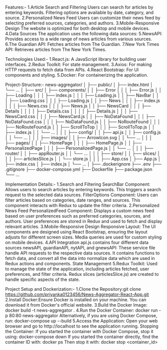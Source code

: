 Features:-
1.Article Search and Filtering Users can search for articles by entering keywords. Filtering options are available by date, category, and source.
2.Personalized News Feed Users can customize their news feed by selecting preferred sources, categories, and authors.
3.Mobile-Responsive Design The website is optimized for both desktop and mobile devices.
4.Data Sources The application uses the following data sources:
5.NewsAPI: Provides access to a wide range of news articles from various sources.
6.The Guardian API: Fetches articles from The Guardian.
7.New York Times API: Retrieves articles from The New York Times.

Technologies Used:-
1.React.js: A JavaScript library for building user interfaces.
2.Redux Toolkit: For state management.
3.Axios: For making HTTP requests to fetch data from APIs.
4.React Bootstrap: For UI components and styling.
5.Docker: For containerizing the application.

Project-Structure:-
news-aggregator/
│
├── public/
│   ├── index.html
│   └── ...
│
├── src/
│   ├── components/
│   │   ├── Error
│   │   │   ├── Error.js
│   │   ├── Loading
│   │   │   ├── index.js
│   │   │   ├── Loading.js
│   │   ├── NavBar
│   │   │   ├── Loading.css
│   │   │   ├── Loading.js
│   │   ├── News
│   │   │   ├── index.js
│   │   │   ├── News.css
│   │   │   ├── News.js
│   │   ├── NewsCard
│   │   │   ├── Details
│   │   │		│   ├── Details.css
│   │   │		│   ├── Details.js
│   │   │   ├── NewsCard.css
│   │   │   ├── NewsCard.js
│   │   ├── NoDataFound
│   │   │   ├── NoDataFound.css
│   │   │   ├── NoDataFound.js
│   │   ├── NoRouteFound
│   │   │   ├── NoRouteFound.js
│   │   ├── ScrollToTop
│   │   │   ├── ScrollToTop.js
│   │   ├── index.js
│   │   └── ...
│   │
│   ├── config/
│   │   ├── api.js
│   │   ├── config.js
│   │   └── ...
│   │
│   ├── images/
│   │   ├── ArrowIcon.svg
│   │   └── ...
│   │
│   ├── pages/
│   │   ├── HomePage
│   │   │   ├── HomePage.js
│   │   ├── PersonalizedPage
│   │   │   ├── PersonalizedPage.js
│   │   └── ...
│   │
│   ├── router/
│   │   ├── appRouter.js
│   │   └── ...
│   │
│   ├── store/
│   │   ├── slices/
│   │   │   ├── articlesSlice.js
│   │   └── store.js
│   │
│   ├── App.css
│   ├── App.js
│   ├── index.css
│   ├── index.js
│   └── ...
│
├── .dockerignore
├── .env
├── .gitignore
├── docker-compose.yml
├── Dockerfile
├── package.json
└── ...

Implementation Details:-
1.Search and Filtering
SearchBar Component: Allows users to search articles by entering keywords. This triggers a search request to the selected data sources.
FilterOptions Component: Users can filter articles based on categories, date ranges, and sources. This component interacts with Redux to update the filter criteria.
2.Personalized News Feed
PersonalizedFeed Component: Displays a custom news feed based on user preferences such as preferred categories, sources, and authors. User preferences are stored in Redux and used to fetch and display relevant articles.
3.Mobile-Responsive Design
Responsive Layout: The UI components are designed using React Bootstrap, ensuring the layout adjusts for different screen sizes. Media queries are used for custom styling on mobile devices.
4.API Integration
api.js contains four different data sources newsAPI, guardianAPI, nytAPI, and gnewsAPI: These service file handle API requests to the respective data sources. It contains functions to fetch data, and convert all the data into normalize data which are used in Redux actions and components.
State Management
5.Redux Toolkit: Used to manage the state of the application, including articles fetched, user preferences, and filter criteria. Redux slices (articlesSlice.js) are created to handle specific aspects of the state.

Project Setup and Dockerization:-
1.Clone the Repository:git clone https://github.com/priyanka0123456/News-Aggregator-React-App.git
2.Install Docker:Ensure Docker is installed on your machine. You can download it from Docker's official website.
3.Build the Docker Image:
docker build -t news-aggregator .
4.Run the Docker Container:
docker run -p 80:80 news-aggregator
Alternatively, if you are using Docker Compose, run:
docker-compose up --build
5.Access the Application:
Open your web browser and go to http://localhost to see the application running.
Stopping the Container:
If you started the container with Docker Compose, stop it using:
docker-compose down
If you started the container directly, find the container ID with:
docker ps
Then stop it with:
docker stop <container_id>

